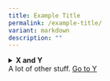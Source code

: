 ```yaml
---
title: Example Title
permalink: /example-title/
variant: markdown
description: ""
---
```

<details>
	<summary><strong>X and Y</strong></summary>
  <details id="x">
    <summary>X</summary>
    Long text about x.
  </details>
  <details id="y">
    <summary>Y</summary>
    Long text about Y.
  </details>
</details>
A lot of other stuff.
<a href="#x>Go to X</a>
<a href=">Go to Y</a>